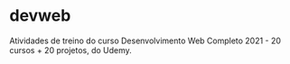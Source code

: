 # devweb
Atividades de treino do curso Desenvolvimento Web Completo 2021 - 20 cursos + 20 projetos, do Udemy.

